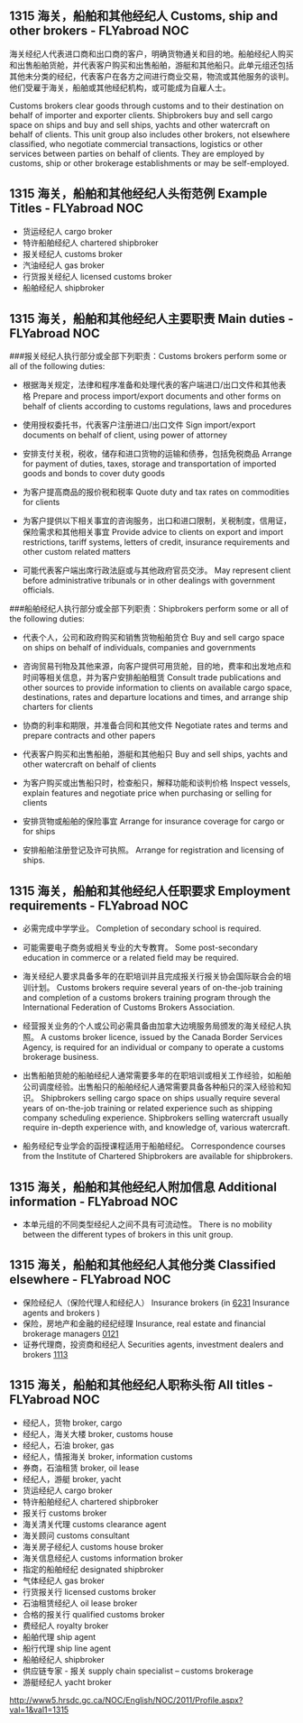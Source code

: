 ## 1315 海关，船舶和其他经纪人 Customs, ship and other brokers - FLYabroad NOC

海关经纪人代表进口商和出口商的客户，明确货物通关和目的地。船舶经纪人购买和出售船舶货舱，并代表客户购买和出售船舶，游艇和其他船只。此单元组还包括其他未分类的经纪，代表客户在各方之间进行商业交易，物流或其他服务的谈判。他们受雇于海关，船舶或其他经纪机构，或可能成为自雇人士。

Customs brokers clear goods through customs and to their destination on behalf of importer and exporter clients. Shipbrokers buy and sell cargo space on ships and buy and sell ships, yachts and other watercraft on behalf of clients. This unit group also includes other brokers, not elsewhere classified, who negotiate commercial transactions, logistics or other services between parties on behalf of clients. They are employed by customs, ship or other brokerage establishments or may be self-employed.

## 1315 海关，船舶和其他经纪人头衔范例 Example Titles - FLYabroad NOC

* 货运经纪人 cargo broker
* 特许船舶经纪人 chartered shipbroker
* 报关经纪人 customs broker
* 汽油经纪人 gas broker
* 行货报关经纪人 licensed customs broker
* 船舶经纪人 shipbroker

## 1315 海关，船舶和其他经纪人主要职责 Main duties - FLYabroad NOC

###报关经纪人执行部分或全部下列职责：Customs brokers perform some or all of the following duties:

* 根据海关规定，法律和程序准备和处理代表的客户端进口/出口文件和其他表格
Prepare and process import/export documents and other forms on behalf of clients according to customs regulations, laws and procedures

* 使用授权委托书，代表客户注册进口/出口文件
Sign import/export documents on behalf of client, using power of attorney

* 安排支付关税，税收，储存和进口货物的运输和债券，包括免税商品
Arrange for payment of duties, taxes, storage and transportation of imported goods and bonds to cover duty goods

* 为客户提高商品的报价税和税率
Quote duty and tax rates on commodities for clients

* 为客户提供以下相关事宜的咨询服务，出口和进口限制，关税制度，信用证，保险需求和其他相关事宜
Provide advice to clients on export and import restrictions, tariff systems, letters of credit, insurance requirements and other custom related matters

* 可能代表客户端出席行政法庭或与其他政府官员交涉。
May represent client before administrative tribunals or in other dealings with government officials.

###船舶经纪人执行部分或全部下列职责：Shipbrokers perform some or all of the following duties:

* 代表个人，公司和政府购买和销售货物船舶货仓
Buy and sell cargo space on ships on behalf of individuals, companies and governments

* 咨询贸易刊物及其他来源，向客户提供可用货舱，目的地，费率和出发地点和时间等相关信息，并为客户安排船舶租赁
Consult trade publications and other sources to provide information to clients on available cargo space, destinations, rates and departure locations and times, and arrange ship charters for clients

* 协商的利率和期限，并准备合同和其他文件
Negotiate rates and terms and prepare contracts and other papers

* 代表客户购买和出售船舶，游艇和其他船只
Buy and sell ships, yachts and other watercraft on behalf of clients

* 为客户购买或出售船只时，检查船只，解释功能和谈判价格
Inspect vessels, explain features and negotiate price when purchasing or selling for clients

* 安排货物或船舶的保险事宜
Arrange for insurance coverage for cargo or for ships

* 安排船舶注册登记及许可执照。
Arrange for registration and licensing of ships.

## 1315 海关，船舶和其他经纪人任职要求 Employment requirements - FLYabroad NOC

* 必需完成中学学业。
Completion of secondary school is required.

* 可能需要电子商务或相关专业的大专教育。
Some post-secondary education in commerce or a related field may be required.

* 海关经纪人要求具备多年的在职培训并且完成报关行报关协会国际联合会的培训计划。
Customs brokers require several years of on-the-job training and completion of a customs brokers training program through the International Federation of Customs Brokers Association.

* 经营报关业务的个人或公司必需具备由加拿大边境服务局颁发的海关经纪人执照。
A customs broker licence, issued by the Canada Border Services Agency, is required for an individual or company to operate a customs brokerage business.

* 出售船舶货舱的船舶经纪人通常需要多年的在职培训或相关工作经验，如船舶公司调度经验。出售船只的船舶经纪人通常需要具备各种船只的深入经验和知识。
Shipbrokers selling cargo space on ships usually require several years of on-the-job training or related experience such as shipping company scheduling experience. Shipbrokers selling watercraft usually require in-depth experience with, and knowledge of, various watercraft.

* 船务经纪专业学会的函授课程适用于船舶经纪。
Correspondence courses from the Institute of Chartered Shipbrokers are available for shipbrokers.

## 1315 海关，船舶和其他经纪人附加信息 Additional information - FLYabroad NOC

* 本单元组的不同类型经纪人之间不具有可流动性。
There is no mobility between the different types of brokers in this unit group.

## 1315 海关，船舶和其他经纪人其他分类 Classified elsewhere - FLYabroad NOC

* 保险经纪人（保险代理人和经纪人） Insurance brokers (in [6231](6231) Insurance agents and brokers )
* 保险，房地产和金融的经纪经理 Insurance, real estate and financial brokerage managers [0121](0121)
* 证券代理商，投资商和经纪人 Securities agents, investment dealers and brokers [1113](1113)

## 1315 海关，船舶和其他经纪人职称头衔 All titles - FLYabroad NOC

* 经纪人，货物 broker, cargo
* 经纪人，海关大楼 broker, customs house
* 经纪人，石油 broker, gas
* 经纪人，情报海关 broker, information customs
* 券商，石油租赁 broker, oil lease
* 经纪人，游艇 broker, yacht
* 货运经纪人 cargo broker
* 特许船舶经纪人 chartered shipbroker
* 报关行 customs broker
* 海关清关代理 customs clearance agent
* 海关顾问 customs consultant
* 海关房子经纪人 customs house broker
* 海关信息经纪人 customs information broker
* 指定的船舶经纪 designated shipbroker
* 气体经纪人 gas broker
* 行货报关行 licensed customs broker
* 石油租赁经纪人 oil lease broker
* 合格的报关行 qualified customs broker
* 费经纪人 royalty broker
* 船舶代理 ship agent
* 船行代理 ship line agent
* 船舶经纪人 shipbroker
* 供应链专家 - 报关 supply chain specialist – customs brokerage
* 游艇经纪人 yacht broker

http://www5.hrsdc.gc.ca/NOC/English/NOC/2011/Profile.aspx?val=1&val1=1315